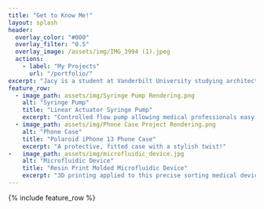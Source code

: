 ```yaml
---
title: "Get to Know Me!"
layout: splash
header:
  overlay_color: "#000"
  overlay_filter: "0.5"
  overlay_image: /assets/img/IMG_3994 (1).jpeg
  actions:
    - label: "My Projects"
      url: "/portfolio/"
excerpt: "Jacy is a student at Vanderbilt University studying architecture and looking to pursue graduate school and an M.Arch degree. She is a well-rounded student taking everything from art to economics to materials science classes in addition to her architecture course work."
feature_row:
  - image_path: assets/img/Syringe Pump Rendering.png
    alt: "Syringe Pump"
    title: "Linear Actuator Syringe Pump"
    excerpt: "Controlled flow pump allowing medical professionals easy use"
  - image_path: assets/img/Phone Case Project Rendering.png
    alt: "Phone Case"
    title: "Polaroid iPhone 13 Phone Case"
    excerpt: "A protective, fitted case with a stylish twist!"
-   image_path: assets/img/microfluidic_device.jpg
    alt: "Microfluidic Device"
    title: "Resin Print Molded Microfluidic Device"
    excerpt: "3D printing applied to this precise sorting medical device"
---
```


{% include feature_row %}

